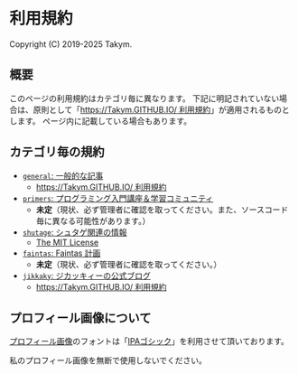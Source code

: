 # 利用規約
Copyright (C) 2019-2025 Takym.

## 概要
このページの利用規約はカテゴリ毎に異なります。
下記に明記されていない場合は、原則として「[https://Takym.GITHUB.IO/ 利用規約](./docs/license.takym.md)」が適用されるものとします。
ページ内に記載している場合もあります。

## カテゴリ毎の規約
* [`general`: 一般的な記事](https://takym.github.io/blog/general/README.html)
	* [https://Takym.GITHUB.IO/ 利用規約](./docs/license.takym.md)
* [`primers`: プログラミング入門講座＆学習コミュニティ](https://takym.github.io/blog/primers/README.html)
	* **未定**（現状、必ず管理者に確認を取ってください。また、ソースコード毎に異なる可能性があります。）
* [`shutage`: シュタゲ関連の情報](https://takym.github.io/blog/shutage/README.html)
	* [The MIT License](./docs/license.mit.md)
* [`faintas`: Faintas 計画](https://takym.github.io/blog/faintas/README.html)
	* **未定**（現状、必ず管理者に確認を取ってください。）
* [`jikkaky`: ジカッキィーの公式ブログ](https://takym.github.io/blog/jikkaky/README.html)
	* [https://Takym.GITHUB.IO/ 利用規約](./docs/license.takym.md)

## プロフィール画像について<span id="profile_icon"></span>
[プロフィール画像](./assets/images/IPAGothicTakymV2.png)のフォントは「[IPAゴシック](https://moji.or.jp/ipafont/ipa00303/)」を利用させて頂いております。

私のプロフィール画像を無断で使用しないでください。

